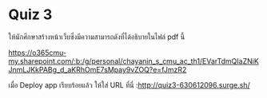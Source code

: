 # Quiz 3

ให้นักศึกษาสร้างหน้าเว็บซึ่งมีความสามารถดังที่ได้อธิบายในไฟล์ pdf นี้

https://o365cmu-my.sharepoint.com/:b:/g/personal/chayanin_s_cmu_ac_th1/EVarTdmQIaZNiKJnmLJKkPABg_d_aKRhOmE7sMpay9vZOQ?e=fJmzR2

เมื่อ Deploy app เรียบร้อยแล้ว ให้ใส่ URL ที่นี่ :http://quiz3-630612096.surge.sh/
